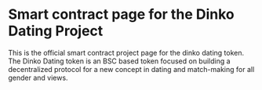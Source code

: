 # Smart contract page for the Dinko Dating Project

This is the official smart contract project page for the dinko dating token.
The Dinko Dating token is an BSC based token focused on building a decentralized protocol for a new concept in dating and match-making for all gender and views.
